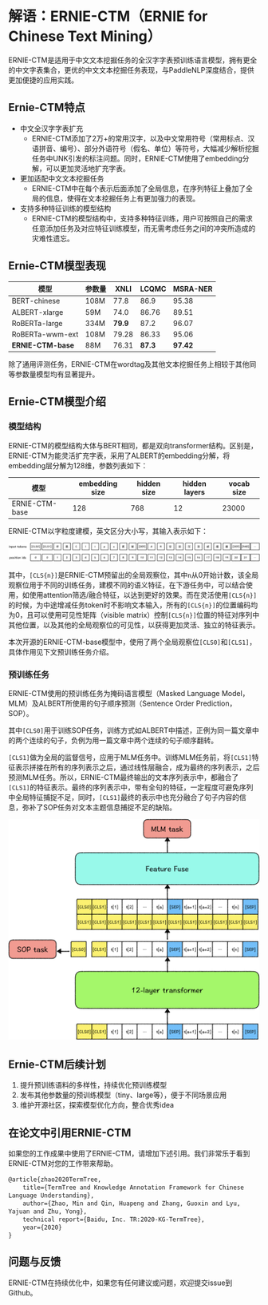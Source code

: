 
# 解语：ERNIE-CTM（ERNIE for **Chinese Text Mining**）

ERNIE-CTM是适用于中文文本挖掘任务的全汉字字表预训练语言模型，拥有更全的中文字表集合，更优的中文文本挖掘任务表现，与PaddleNLP深度结合，提供更加便捷的应用实践。

## Ernie-CTM特点

- 中文全汉字字表扩充
  - ERNIE-CTM添加了2万+的常用汉字，以及中文常用符号（常用标点、汉语拼音、编号）、部分外语符号（假名、单位）等符号，大幅减少解析挖掘任务中UNK引发的标注问题。同时，ERNIE-CTM使用了embedding分解，可以更加灵活地扩充字表。
- 更加适配中文文本挖掘任务
  - ERNIE-CTM中在每个表示后面添加了全局信息，在序列特征上叠加了全局的信息，使得在文本挖掘任务上有更加强力的表现。
- 支持多种特征训练的模型结构
  - ERNIE-CTM的模型结构中，支持多种特征训练，用户可按照自己的需求任意添加任务及对应特征训练模型，而无需考虑任务之间的冲突所造成的灾难性遗忘。



## Ernie-CTM模型表现

| 模型               | 参数量 | XNLI     | LCQMC    | MSRA-NER  |
| ------------------ | ------ | -------- | -------- | --------- |
| BERT-chinese       | 108M   | 77.8     | 86.9     | 95.38     |
| ALBERT-xlarge      | 59M    | 74.0     | 86.76    | 89.51     |
| RoBERTa-large      | 334M   | **79.9** | 87.2     | 96.07     |
| RoBERTa-wwm-ext    | 108M   | 79.28    | 86.33    | 95.06     |
| **ERNIE-CTM-base** | 88M    | 76.31    | **87.3** | **97.42** |

除了通用评测任务，ERNIE-CTM在wordtag及其他文本挖掘任务上相较于其他同等参数量模型均有显著提升。



## Ernie-CTM模型介绍

### 模型结构

ERNIE-CTM的模型结构大体与BERT相同，都是双向transformer结构。区别是，ERNIE-CTM为能灵活扩充字表，采用了ALBERT的embedding分解，将embedding层分解为128维，参数列表如下：

| 模型           | embedding size | hidden size | hidden layers | vocab size |
| -------------- | -------------- | ----------- | ------------- | ---------- |
| ERNIE-CTM-base | 128            | 768         | 12            | 23000      |

ERNIE-CTM以字粒度建模，英文区分大小写，其输入表示如下：

![image-20210427110151748](../doc/img/image-20210427110151748.png)

其中，`[CLS{n}]`是ERNIE-CTM预留出的全局观察位，其中`n`从0开始计数，该全局观察位用于不同的训练任务，建模不同的语义特征，在下游任务中，可以结合使用，如使用attention筛选/融合特征，以达到更好的效果。而在灵活使用`[CLS{n}]`的时候，为中途增减任务token时不影响文本输入，所有的`[CLS{n}]`的位置编码均为0，且可以使用可见性矩阵（visible matrix）控制`[CLS{n}]`位置的特征对序列中其他位置，以及其他的全局观察位的可见性，以获得更加灵活、独立的特征表示。

本次开源的ERNIE-CTM-base模型中，使用了两个全局观察位`[CLS0]`和`[CLS1]`，具体作用见下文预训练任务介绍。

### 预训练任务

ERNIE-CTM使用的预训练任务为掩码语言模型（Masked Language Model，MLM）及ALBERT所使用的句子顺序预测（Sentence Order Prediction，SOP）。

其中`[CLS0]`用于训练SOP任务，训练方式如ALBERT中描述，正例为同一篇文章中的两个连续的句子，负例为用一篇文章中两个连续的句子顺序翻转。

`[CLS1]`做为全局的监督信号，应用于MLM任务中。训练MLM任务前，将`[CLS1]`特征表示拼接在所有的序列表示之后，通过线性层融合，成为最终的序列表示，之后预测MLM任务。所以，ERNIE-CTM最终输出的文本序列表示中，都融合了`[CLS1]`的特征表示。最终的序列表示中，带有全句的特征，一定程度可避免序列中全局特征捕捉不足，同时，`[CLS1]`最终的表示中也充分融合了句子内容的信息，弥补了SOP任务对文本主题信息捕捉不足的缺陷。

![image-20210427112147035](../doc/img/image-20210427112147035.png)



## Ernie-CTM后续计划

1. 提升预训练语料的多样性，持续优化预训练模型
2. 发布其他参数量的预训练模型（tiny、large等），便于不同场景应用
3. 维护开源社区，探索模型优化方向，整合优秀idea



## 在论文中引用ERNIE-CTM

如果您的工作成果中使用了ERNIE-CTM，请增加下述引用。我们非常乐于看到ERNIE-CTM对您的工作带来帮助。
```
@article{zhao2020TermTree,
    title={TermTree and Knowledge Annotation Framework for Chinese Language Understanding},
    author={Zhao, Min and Qin, Huapeng and Zhang, Guoxin and Lyu, Yajuan and Zhu, Yong},
    technical report={Baidu, Inc. TR:2020-KG-TermTree},
    year={2020}
}
```



## 问题与反馈

ERNIE-CTM在持续优化中，如果您有任何建议或问题，欢迎提交issue到Github。